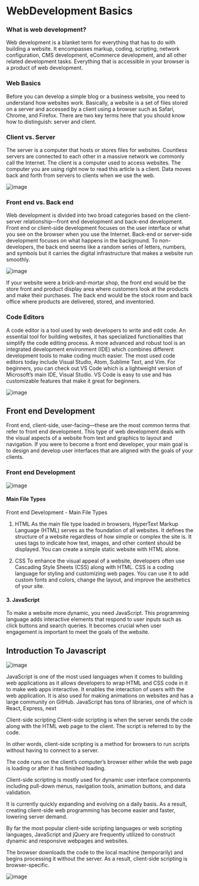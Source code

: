 # WebDevelopment Basics

### What is web development?
Web development is a blanket term for everything that has to do with building a website. It encompasses markup, coding, scripting, network configuration, CMS development, eCommerce development, and all other related development tasks. Everything that is accessible in your browser is a product of web development.

### Web Basics
Before you can develop a simple blog or a business website, you need to understand how websites work. Basically, a website is a set of files stored on a server and accessed by a client using a browser such as Safari, Chrome, and Firefox. There are two key terms here that you should know how to distinguish: server and client.

### Client vs. Server
The server is a computer that hosts or stores files for websites. Countless servers are connected to each other in a massive network we commonly call the Internet. The client is a computer used to access websites. The computer you are using right now to read this article is a client. Data moves back and forth from servers to clients when we use the web.

![image](https://github.com/prem18git/webdevelopment-level-2/assets/131329044/cd55460e-06e3-4121-a4dc-90860e70efe1)

### Front end vs. Back end
Web development is divided into two broad categories based on the client-server relationship—front end development and back-end development. Front end or client-side development focuses on the user interface or what you see on the browser when you use the Internet. Back-end or server-side development focuses on what happens in the background. To non-developers, the back end seems like a random series of letters, numbers, and symbols but it carries the digital infrastructure that makes a website run smoothly.

![image](https://github.com/prem18git/webdevelopment-level-2/assets/131329044/043784e0-7d89-45fa-b0fb-687241cc6cf2)

If your website were a brick-and-mortar shop, the front end would be the store front and product display area where customers look at the products and make their purchases. The back end would be the stock room and back office where products are delivered, stored, and inventoried.

### Code Editors
A code editor is a tool used by web developers to write and edit code. An essential tool for building websites, it has specialized functionalities that simplify the code editing process. A more advanced and robust tool is an integrated development environment (IDE) which combines different development tools to make coding much easier.
The most used code editors today include Visual Studio, Atom, Sublime Text, and Vim. For beginners, you can check out VS Code which is a lightweight version of Microsoft’s main IDE, Visual Studio. VS Code is easy to use and has customizable features that make it great for beginners.

![image](https://github.com/prem18git/webdevelopment-level-2/assets/131329044/5248c68d-5b09-4265-b563-e356e62c7df3)

## Front end Development
Front end, client-side, user-facing—these are the most common terms that refer to front end development. This type of web development deals with the visual aspects of a website from text and graphics to layout and navigation. If you were to become a front end developer, your main goal is to design and develop user interfaces that are aligned with the goals of your clients.


### Front end Development

![image](https://github.com/prem18git/webdevelopment-level-2/assets/131329044/b0f84e97-41ca-467d-b3d0-ab0af5a512e6)

#### Main File Types
Front end Development - Main File Types
1. HTML
As the main file type loaded in browsers, HyperText Markup Language (HTML) serves as the foundation of all websites. It defines the structure of a website regardless of how simple or complex the site is. It uses tags to indicate how text, images, and other content should be displayed. You can create a simple static website with HTML alone.

2. CSS
To enhance the visual appeal of a website, developers often use Cascading Style Sheets (CSS) along with HTML. CSS is a coding language for styling and customizing web pages. You can use it to add custom fonts and colors, change the layout, and improve the aesthetics of your site.

#### 3. JavaScript
To make a website more dynamic, you need JavaScript. This programming language adds interactive elements that respond to user inputs such as click buttons and search queries. It becomes crucial when user engagement is important to meet the goals of the website. 

## Introduction To Javascript 

![image](https://github.com/prem18git/webdevelopment-level-2/assets/131329044/88ba9d76-b8db-47a8-8196-010b209976d0)

JavaScript is one of the most used languages when it comes to building web applications as it allows developers to wrap HTML and CSS code in it to make web apps interactive. It enables the interaction of users with the web application. It is also used for making animations on websites and has a large community on GitHub. JavaScript has tons of libraries, one of which is React, Express, next

Client-side scripting
Client-side scripting is when the server sends the code along with the HTML web page to the client. The script is referred to by the code.

In other words, client-side scripting is a method for browsers to run scripts without having to connect to a server.

The code runs on the client’s computer’s browser either while the web page is loading or after it has finished loading.

Client-side scripting is mostly used for dynamic user interface components including pull-down menus, navigation tools, animation buttons, and data validation.

It is currently quickly expanding and evolving on a daily basis. As a result, creating client-side web programming has become easier and faster, lowering server demand.

By far the most popular client-side scripting languages or web scripting languages, JavaScript and jQuery are frequently utilized to construct dynamic and responsive webpages and websites.

The browser downloads the code to the local machine (temporarily) and begins processing it without the server. As a result, client-side scripting is browser-specific.

![image](https://github.com/prem18git/webdevelopment-level-2/assets/131329044/f620d737-770d-4de1-9519-58c3280bd8a9)
